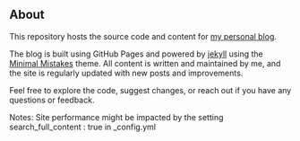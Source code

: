 ## About
This repository hosts the source code and content for [my personal blog](https://weevil-see.github.io/).

The blog is built using GitHub Pages and powered by [jekyll](https://jekyllrb.com/) using the [Minimal Mistakes](https://mmistakes.github.io/minimal-mistakes/) theme. All content is written and maintained by me, and the site is regularly updated with new posts and improvements.

Feel free to explore the code, suggest changes, or reach out if you have any questions or feedback.

Notes:
Site performance might be impacted by the setting
search_full_content      : true
in _config.yml
